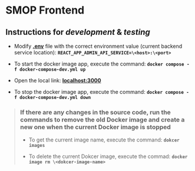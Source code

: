 
# SMOP Frontend

## Instructions for *development* & *testing*

- Modify **[.env](./.env)** file with the correct environment value (current backend service location): **`REACT_APP_ADMIN_API_SERVICE=\<host>:\<port>`**

- To start the docker image app, execute the command: **`docker compose -f docker-compose-dev.yml up`**

- Open the local link: **[localhost:3000](http://localhost:3000)**

- To stop the docker image app, execute the command: **`docker compose -f docker-compose-dev.yml down`**

> ### If there are any changes in the source code, run the commands to remove the old Docker image and create a new one when the current Docker image is stopped
>
> - To get the current image name, execute the command: **`dokcer images`**
>
> - To delete the current Dokcer image, execute the commad: **`docker image rm \<dokcer-image-name>`**
